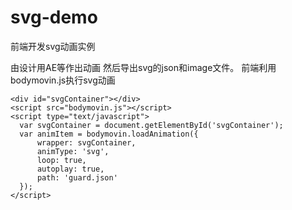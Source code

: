 # svg-demo
前端开发svg动画实例

由设计用AE等作出动画 然后导出svg的json和image文件。
前端利用bodymovin.js执行svg动画

    <div id="svgContainer"></div>
    <script src="bodymovin.js"></script>
    <script type="text/javascript">
      var svgContainer = document.getElementById('svgContainer');
      var animItem = bodymovin.loadAnimation({
          wrapper: svgContainer,
          animType: 'svg',
          loop: true,
          autoplay: true,
          path: 'guard.json'
      });
    </script>
 
 
